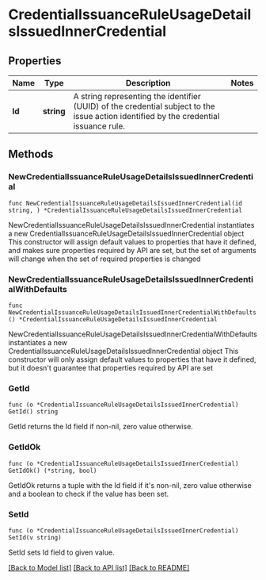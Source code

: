 # CredentialIssuanceRuleUsageDetailsIssuedInnerCredential

## Properties

Name | Type | Description | Notes
------------ | ------------- | ------------- | -------------
**Id** | **string** | A string representing the identifier (UUID) of the credential subject to the issue action identified by the credential issuance rule. | 

## Methods

### NewCredentialIssuanceRuleUsageDetailsIssuedInnerCredential

`func NewCredentialIssuanceRuleUsageDetailsIssuedInnerCredential(id string, ) *CredentialIssuanceRuleUsageDetailsIssuedInnerCredential`

NewCredentialIssuanceRuleUsageDetailsIssuedInnerCredential instantiates a new CredentialIssuanceRuleUsageDetailsIssuedInnerCredential object
This constructor will assign default values to properties that have it defined,
and makes sure properties required by API are set, but the set of arguments
will change when the set of required properties is changed

### NewCredentialIssuanceRuleUsageDetailsIssuedInnerCredentialWithDefaults

`func NewCredentialIssuanceRuleUsageDetailsIssuedInnerCredentialWithDefaults() *CredentialIssuanceRuleUsageDetailsIssuedInnerCredential`

NewCredentialIssuanceRuleUsageDetailsIssuedInnerCredentialWithDefaults instantiates a new CredentialIssuanceRuleUsageDetailsIssuedInnerCredential object
This constructor will only assign default values to properties that have it defined,
but it doesn't guarantee that properties required by API are set

### GetId

`func (o *CredentialIssuanceRuleUsageDetailsIssuedInnerCredential) GetId() string`

GetId returns the Id field if non-nil, zero value otherwise.

### GetIdOk

`func (o *CredentialIssuanceRuleUsageDetailsIssuedInnerCredential) GetIdOk() (*string, bool)`

GetIdOk returns a tuple with the Id field if it's non-nil, zero value otherwise
and a boolean to check if the value has been set.

### SetId

`func (o *CredentialIssuanceRuleUsageDetailsIssuedInnerCredential) SetId(v string)`

SetId sets Id field to given value.



[[Back to Model list]](../README.md#documentation-for-models) [[Back to API list]](../README.md#documentation-for-api-endpoints) [[Back to README]](../README.md)


